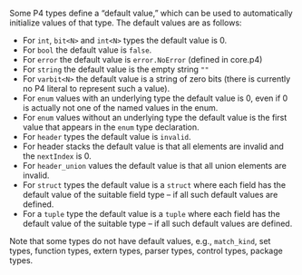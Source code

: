 Some P4 types define a “default value,” which can be used to
automatically initialize values of that type. The default values are as
follows:

  - For `int`, `bit<N>` and `int<N>` types the default value is 0.
  - For `bool` the default value is `false`.
  - For `error` the default value is `error.NoError` (defined in
    core.p4)
  - For `string` the default value is the empty string `""`
  - For `varbit<N>` the default value is a string of zero bits (there is
    currently no P4 literal to represent such a value).
  - For `enum` values with an underlying type the default value is 0,
    even if 0 is actually not one of the named values in the enum.
  - For `enum` values without an underlying type the default value is
    the first value that appears in the `enum` type declaration.
  - For `header` types the default value is `invalid`.
  - For header stacks the default value is that all elements are invalid
    and the `nextIndex` is 0.
  - For `header_union` values the default value is that all union
    elements are invalid.
  - For `struct` types the default value is a `struct` where each field
    has the default value of the suitable field type – if all such
    default values are defined.
  - For a `tuple` type the default value is a `tuple` where each field
    has the default value of the suitable type – if all such default
    values are defined.

Note that some types do not have default values, e.g., `match_kind`, set
types, function types, extern types, parser types, control types,
package types.
